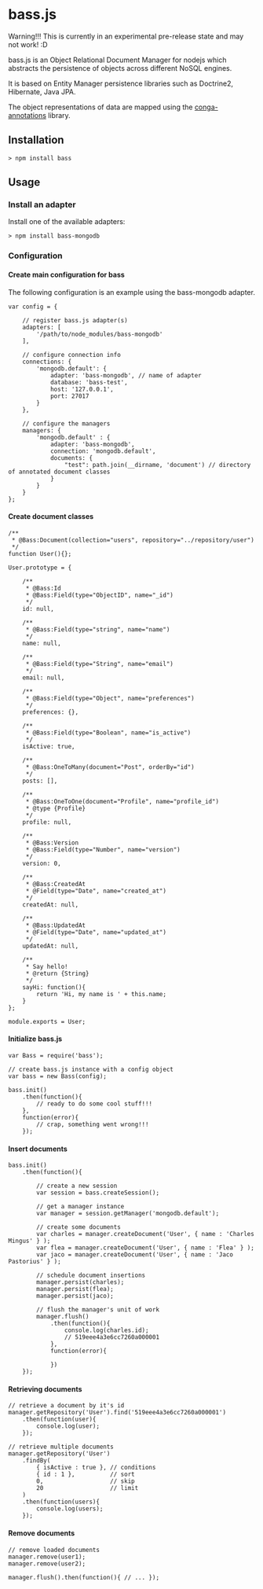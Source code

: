 # bass.js

Warning!!! This is currently in an experimental pre-release state and may not work! :D

bass.js is an Object Relational Document Manager for nodejs which abstracts the persistence
of objects across different NoSQL engines.

It is based on Entity Manager persistence libraries such as Doctrine2, Hibernate, Java JPA.

The object representations of data are mapped using the [conga-annotations](https://github.com/congajs/conga-annotations) library.

## Installation

    > npm install bass

## Usage

### Install an adapter

Install one of the available adapters:

    > npm install bass-mongodb

### Configuration

#### Create main configuration for bass

The following configuration is an example using the bass-mongodb adapter.

    var config = {

        // register bass.js adapter(s)
        adapters: [
            '/path/to/node_modules/bass-mongodb'
        ],

        // configure connection info
        connections: {
            'mongodb.default': {
                adapter: 'bass-mongodb', // name of adapter
                database: 'bass-test',
                host: '127.0.0.1',
                port: 27017
            }
        },

        // configure the managers
        managers: {
            'mongodb.default' : {
                adapter: 'bass-mongodb',
                connection: 'mongodb.default',
                documents: {
                    "test": path.join(__dirname, 'document') // directory of annotated document classes
                }
            }
        }
    };

#### Create document classes

    /**
     * @Bass:Document(collection="users", repository="../repository/user")
     */
    function User(){};

    User.prototype = {

        /**
         * @Bass:Id
         * @Bass:Field(type="ObjectID", name="_id")
         */
        id: null,
        
        /**
         * @Bass:Field(type="string", name="name")
         */
        name: null,

        /**
         * @Bass:Field(type="String", name="email")
         */
        email: null,

        /**
         * @Bass:Field(type="Object", name="preferences")
         */
        preferences: {},
        
        /**
         * @Bass:Field(type="Boolean", name="is_active")
         */
        isActive: true,

        /**
         * @Bass:OneToMany(document="Post", orderBy="id")
         */
        posts: [],

        /**
         * @Bass:OneToOne(document="Profile", name="profile_id")
         * @type {Profile}
         */
        profile: null,

        /**
         * @Bass:Version
         * @Bass:Field(type="Number", name="version")
         */
        version: 0,

        /**
         * @Bass:CreatedAt
         * @Field(type="Date", name="created_at")
         */
        createdAt: null,

        /**
         * @Bass:UpdatedAt
         * @Field(type="Date", name="updated_at")
         */
        updatedAt: null,

        /**
         * Say hello!
         * @return {String}
         */
        sayHi: function(){
            return 'Hi, my name is ' + this.name;
        }
    };

    module.exports = User;

#### Initialize bass.js

    var Bass = require('bass');

    // create bass.js instance with a config object
    var bass = new Bass(config);

    bass.init()
        .then(function(){
            // ready to do some cool stuff!!!
        },
        function(error){
            // crap, something went wrong!!!
        });


#### Insert documents

    bass.init()
        .then(function(){

            // create a new session
            var session = bass.createSession();

            // get a manager instance
            var manager = session.getManager('mongodb.default');

            // create some documents
            var charles = manager.createDocument('User', { name : 'Charles Mingus' } );
            var flea = manager.createDocument('User', { name : 'Flea' } );
            var jaco = manager.createDocument('User', { name : 'Jaco Pastorius' } );

            // schedule document insertions
            manager.persist(charles);
            manager.persist(flea);
            manager.persist(jaco);

            // flush the manager's unit of work
            manager.flush()
                .then(function(){
                    console.log(charles.id);
                    // 519eee4a3e6cc7260a000001
                },
                function(error){

                })
        });

#### Retrieving documents

    // retrieve a document by it's id
    manager.getRepository('User').find('519eee4a3e6cc7260a000001')
        .then(function(user){
            console.log(user);
        });

    // retrieve multiple documents
    manager.getRepository('User')
        .findBy(
            { isActive : true }, // conditions
            { id : 1 },          // sort
            0,                   // skip
            20                   // limit
        )
        .then(function(users){
            console.log(users);
        });

#### Remove documents

    // remove loaded documents
    manager.remove(user1);
    manager.remove(user2);

    manager.flush().then(function(){ // ... });




